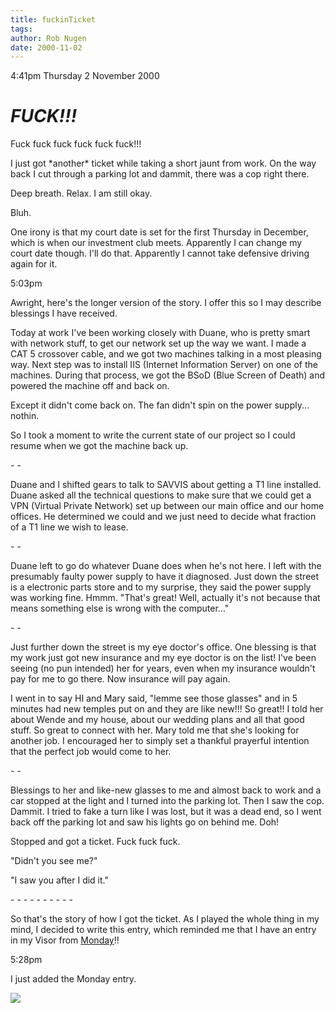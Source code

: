 ```yaml
---
title: fuckinTicket
tags: 
author: Rob Nugen
date: 2000-11-02
---
```


<p class=date>4:41pm Thursday 2 November 2000

<h1><b><em>FUCK!!!</em></b></h1>

<p>Fuck fuck fuck fuck fuck fuck!!!

<p>I just got *another* ticket while taking a short jaunt from work.  On the
way back I cut through a parking lot and dammit, there was a cop right
there.

<p>Deep breath.  Relax.  I am still okay.

<p>Bluh.

<p>One irony is that my court date is set for the first Thursday in
December, which is when our investment club meets.  Apparently I can change
my court date though.  I'll do that.  Apparently I cannot take defensive
driving again for it.

<p class=date>5:03pm

<p>Awright, here's the longer version of the story.  I offer this so I may
describe blessings I have received.

<p>Today at work I've been working closely with Duane, who is pretty smart
with network stuff, to get our network set up the way we want.  I made a CAT
5 crossover cable, and we got two machines talking in a most pleasing way.
Next step was to install IIS (Internet Information Server) on one of the
machines.  During that process, we got the BSoD (Blue Screen of Death) and
powered the machine off and back on.

<p>Except it didn't come back on.  The fan didn't spin on the power
supply... nothin.

<p>So I took a moment to write the current state of our project so I could
resume when we got the machine back up.

<p>- -

<p>Duane and I shifted gears to talk to SAVVIS about getting a T1 line
installed.  Duane asked all the technical questions to make sure that we
could get a VPN (Virtual Private Network) set up between our main office and
our home offices.  He determined we could and we just need to decide what
fraction of a T1 line we wish to lease.

<p>- -

<p>Duane left to go do whatever Duane does when he's not here.  I left with
the presumably faulty power supply to have it diagnosed.  Just down the
street is a electronic parts store and to my surprise, they said the power
supply was working fine.  Hmmm.  "That's great!   Well, actually it's not
because that means something else is wrong with the computer..."

<p>- -

<p>Just further down the street is my eye doctor's office.  One blessing is
that my work just got new insurance and my eye doctor is on the list!  I've
been seeing (no pun intended) her for years, even when my insurance wouldn't
pay for me to go there.  Now insurance will pay again.

<p>I went in to say HI and Mary said, "lemme see those glasses" and in 5
minutes had new temples put on and they are like new!!!  So great!!  I told
her about Wende and my house, about our wedding plans and all that good
stuff.  So great to connect with her.  Mary told me that she's looking for
another job.  I encouraged her to simply set a thankful prayerful intention
that the perfect job would come to her.

<p>- -

<p>Blessings to her and like-new glasses to me and almost back to work and a
car stopped at the light and I turned into the parking lot.  Then I saw the
cop.  Dammit.  I tried to fake a turn like I was lost, but it was a dead
end, so I went back off the parking lot and saw his lights go on behind me.
Doh!

<p>Stopped and got a ticket.  Fuck fuck fuck.

<p>"Didn't you see me?"

<p>"I saw you after I did it."

<p>- - - - - - - - - -

<p>So that's the story of how I got the ticket.  As I played the whole thing
in my mind, I decided to write this entry, which reminded me that I have an
entry in my Visor from <a
href="/cgi-local/journal.cgi?dir=2000/10&file=30pastLife.html">Monday</a>!!

<p class=date>5:28pm

<p>I just added the Monday entry.

<p><img src="/images/rob/wL-ROB.gif">

